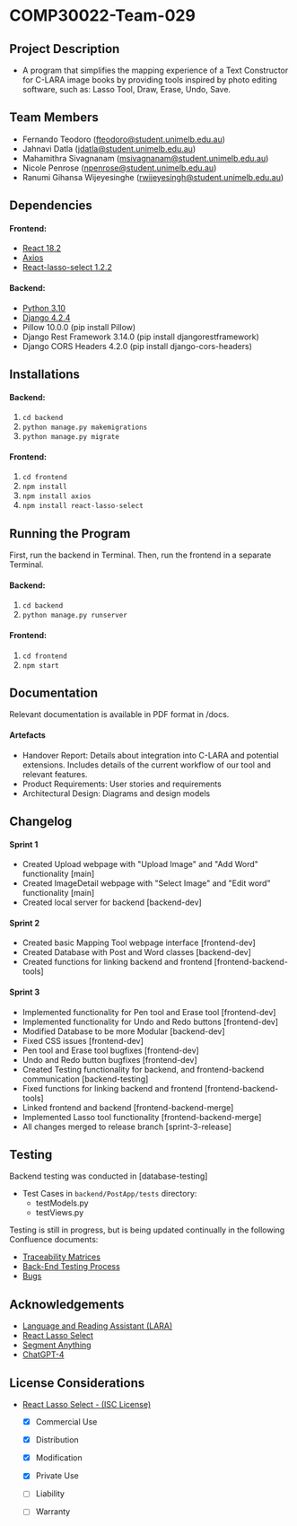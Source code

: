 # COMP30022-Team-029

## Project Description
- A program that simplifies the mapping experience of a Text Constructor for C-LARA image books by providing tools 
inspired by photo editing software, such as: Lasso Tool, Draw, Erase, Undo, Save.

## Team Members
- Fernando Teodoro (fteodoro@student.unimelb.edu.au)
- Jahnavi Datla (jdatla@student.unimelb.edu.au)
- Mahamithra Sivagnanam (msivagnanam@student.unimelb.edu.au)
- Nicole Penrose (npenrose@student.unimelb.edu.au)
- Ranumi Gihansa Wijeyesinghe (rwijeyesingh@student.unimelb.edu.au)

## Dependencies

#### Frontend:
- [React 18.2](https://react.dev/learn/installation)
- [Axios](https://www.npmjs.com/package/axios)
- [React-lasso-select 1.2.2](https://www.npmjs.com/package/react-lasso-select)
  
#### Backend: 
- [Python 3.10](https://www.python.org/downloads/)
- [Django 4.2.4](https://www.djangoproject.com/download/)
- Pillow 10.0.0 (pip install Pillow)
- Django Rest Framework 3.14.0 (pip install djangorestframework)
- Django CORS Headers 4.2.0 (pip install django-cors-headers)

## Installations

#### Backend: 
1. `cd backend`
2. `python manage.py makemigrations`
3. `python manage.py migrate`

#### Frontend:
1. `cd frontend`
2. `npm install`
3. `npm install axios`
4. `npm install react-lasso-select`

## Running the Program
First, run the backend in Terminal.
Then, run the frontend in a separate Terminal.

#### Backend: 
1. `cd backend`
2. `python manage.py runserver`

#### Frontend:
1. `cd frontend`
2. `npm start`

## Documentation
Relevant documentation is available in PDF format in /docs.

#### Artefacts
- Handover Report: Details about integration into C-LARA and potential extensions. Includes details of the current workflow of our tool and relevant features.
- Product Requirements: User stories and requirements
- Architectural Design: Diagrams and design models

## Changelog

#### Sprint 1
- Created Upload webpage with "Upload Image" and "Add Word" functionality [main]
- Created ImageDetail webpage with "Select Image" and "Edit word" functionality [main]
- Created local server for backend [backend-dev]

#### Sprint 2
- Created basic Mapping Tool webpage interface [frontend-dev]
- Created Database with Post and Word classes [backend-dev]
- Created functions for linking backend and frontend  [frontend-backend-tools]

#### Sprint 3
- Implemented functionality for Pen tool and Erase tool [frontend-dev]
- Implemented functionality for Undo and Redo buttons [frontend-dev]
- Modified Database to be more Modular [backend-dev]
- Fixed CSS issues [frontend-dev]
- Pen tool and Erase tool bugfixes [frontend-dev]
- Undo and Redo button bugfixes [frontend-dev]
- Created Testing functionality for backend, and frontend-backend communication [backend-testing]
- Fixed functions for linking backend and frontend  [frontend-backend-tools]
- Linked frontend and backend [frontend-backend-merge]
- Implemented Lasso tool functionality [frontend-backend-merge]
- All changes merged to release branch [sprint-3-release] 

## Testing
Backend testing was conducted in [database-testing]
- Test Cases in `backend/PostApp/tests` directory:
  - testModels.py
  - testViews.py

Testing is still in progress, but is being updated continually in the following Confluence documents:
- [Traceability Matrices](https://team029.atlassian.net/l/cp/as2ChHS7)
- [Back-End Testing Process](https://team029.atlassian.net/l/cp/yhE0L0Sw)
- [Bugs](https://team029.atlassian.net/wiki/spaces/SD/pages/10223620/Reported+Bugs?atlOrigin=eyJpIjoiOTdiYjBlOWVhYWIxNDQ5Mzg1MTQ2Y2Q2MGQxMDYyMDIiLCJwIjoiYyJ9)

## Acknowledgements
- [Language and Reading Assistant (LARA)](https://www.unige.ch/callector/lara)
- [React Lasso Select](https://www.npmjs.com/package/react-lasso-select)
- [Segment Anything](https://github.com/facebookresearch/segment-anything)
- [ChatGPT-4](https://openai.com/gpt-4)

## License Considerations
- [React Lasso Select - (ISC License)](https://github.com/akcyp/react-lasso-select/blob/main/LICENSE.md)
  - [x] Commercial Use
  - [x] Distribution
  - [x] Modification
  - [x] Private Use
  - [ ] Liability
  - [ ] Warranty
  